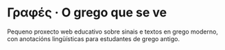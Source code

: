 # Γραφές · O grego que se ve

Pequeno proxecto web educativo sobre sinais e textos en grego moderno, con anotacións lingüísticas para estudantes de grego antigo.